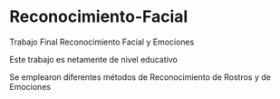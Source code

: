 # Reconocimiento-Facial
 Trabajo Final Reconocimiento Facial y Emociones


Este trabajo es netamente de nivel educativo

Se emplearon diferentes métodos de Reconocimiento de Rostros y de Emociones
